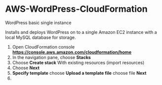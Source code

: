 # AWS-WordPress-CloudFormation

WordPress basic single instance

Installs and deploys WordPress on to a single Amazon EC2 instance with a local MySQL database for storage.

1. Open CloudFormation console **https://console.aws.amazon.com/cloudformation/home**
2. In the navigation pane, choose **Stacks**
3. Choose **Create stack** With existing resources (import resources)
4. Choose **Next**
5. **Specify template** choose **Upload a template file** choose file **Next**
6. 
